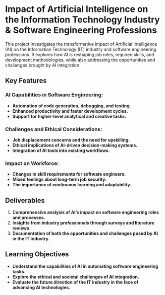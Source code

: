 # Impact of Artificial Intelligence on the Information Technology Industry & Software Engineering Professions

This project investigates the transformative impact of Artificial Intelligence (AI) on the Information Technology (IT) industry and software engineering professions. It explores how AI is reshaping job roles, required skills, and development methodologies, while also addressing the opportunities and challenges brought by AI integration.

## Key Features

### AI Capabilities in Software Engineering:
- **Automation of code generation, debugging, and testing.**
- **Enhanced productivity and faster development cycles.**
- **Support for higher-level analytical and creative tasks.**

### Challenges and Ethical Considerations:
- **Job displacement concerns and the need for upskilling.**
- **Ethical implications of AI-driven decision-making systems.**
- **Integration of AI tools into existing workflows.**

### Impact on Workforce:
- **Changes in skill requirements for software engineers.**
- **Mixed feelings about long-term job security.**
- **The importance of continuous learning and adaptability.**

## Deliverables
1. **Comprehensive analysis of AI’s impact on software engineering roles and processes.**
2. **Insights from industry professionals through surveys and literature reviews.**
3. **Documentation of both the opportunities and challenges posed by AI in the IT industry.**

## Learning Objectives
- **Understand the capabilities of AI in automating software engineering tasks.**
- **Explore the ethical and societal challenges of AI integration.**
- **Evaluate the future direction of the IT industry in the face of advancing AI technologies.**
